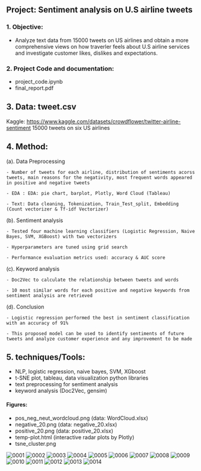 ## Project: Sentiment analysis on U.S airline tweets 

### 1. Objective: 
- Analyze text data from 15000 tweets on US airlines and obtain a more comprehensive views on how traverler feels about U.S airline services and investigate customer likes, dislikes and expectations. 
        
### 2. Project Code and documentation:  
- project_code.ipynb
- final_report.pdf 

## 3. Data: tweet.csv
Kaggle: https://www.kaggle.com/datasets/crowdflower/twitter-airline-sentiment
15000 tweets on six US airlines 

## 4. Method: 

 (a). Data Preprocessing
 
	- Number of tweets for each airline, distribution of sentiments acorss tweets, main reasons for the negativity, most frequent words appeared in positive and negative tweets 
  
	- EDA : EDA: pie chart, barplot, Plotly, Word Cloud (Tableau) 
	
	- Text: Data cleaning, Tokenization, Train_Test_split, Embedding (Count vectorizer & Tf-idf Vectorizer) 

 (b). Sentiment analysis
 
	- Tested four machine learning classifiers (Logistic Regression, Naive Bayes, SVM, XGBoost) with two vectorizers
  
	- Hyperparameters are tuned using grid search 
	
	- Performance evaluation metrics used: accuracy & AUC score 
  
  
 (c). Keyword analysis 
 
	- Doc2Vec to calculate the relationship between tweets and words 
  
	- 10 most similar words for each positive and negative keywords from sentiment analysis are retrieved
	

   (d). Conclusion
 
	- Logistic regression performed the best in sentiment classification with an accuracy of 91%
  
	- This proposed model can be used to identify sentiments of future tweets and analyze customer experience and any improvement to be made 
	
  
## 5. techniques/Tools: 
- NLP, logistic regression, naive bayes, SVM, XGboost
- t-SNE plot, tableau, data visualization python libraries 
- text preprocessing for sentiment analysis 
- keyword analysis (Doc2Vec, gensim) 

#### Figures: 
- pos_neg_neut_wordcloud.png (data: WordCloud.xlsx)
- negative_20.png (data: negative_20.xlsx)
- positive_20.png (data: positive_20.xlsx)
- temp-plot.html (interactive radar plots by Plotly)
- tsne_cluster.png 


![0001](https://user-images.githubusercontent.com/89289320/163649479-35296ccc-cc6b-4006-882c-456381128f98.jpg)
![0002](https://user-images.githubusercontent.com/89289320/163649481-0f7cd5e0-1588-437e-8dc9-e96bf1329453.jpg)
![0003](https://user-images.githubusercontent.com/89289320/163649482-6c3e0ddb-a117-4aa2-ab79-77e49a126411.jpg)
![0004](https://user-images.githubusercontent.com/89289320/163649485-d8a4015b-9399-47ea-870e-369356a8e756.jpg)
![0005](https://user-images.githubusercontent.com/89289320/163649487-76dcd08d-fd28-41d6-8a0e-403d40f27c95.jpg)
![0006](https://user-images.githubusercontent.com/89289320/163649488-d245103e-8926-4efe-90f9-da59ea04632e.jpg)
![0007](https://user-images.githubusercontent.com/89289320/163649489-47b73fd6-3ba9-44a5-a279-8eab985c1978.jpg)
![0008](https://user-images.githubusercontent.com/89289320/163649491-511cd2e0-b40a-479d-99b5-e7bb5e743eb2.jpg)
![0009](https://user-images.githubusercontent.com/89289320/163649494-566a0fc4-7f39-4eab-98d7-e664c6a13b2a.jpg)
![0010](https://user-images.githubusercontent.com/89289320/163649495-174eca2a-12b7-4f81-a066-ac7cf16f6497.jpg)
![0011](https://user-images.githubusercontent.com/89289320/163649497-f5f01312-7520-4a6f-8bd2-0423b1102c35.jpg)
![0012](https://user-images.githubusercontent.com/89289320/163649499-67e0c142-50e9-484a-ad71-5aa1a493090f.jpg)
![0013](https://user-images.githubusercontent.com/89289320/163649500-4f81bcf7-dd8c-464c-8075-83686e89e448.jpg)
![0014](https://user-images.githubusercontent.com/89289320/163649502-9124c2bf-b1f1-4c10-8c8d-ff4168c44e7c.jpg)
